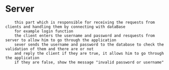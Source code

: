 # Server
        this part which is responsible for receiving the requests from clients and handling them by connecting with dataBase 
        for example login function 
        the client enters the username and password and resquests from server to allow him to go through the application 
        sever sends the username and password to the database to check the validation of them and there are or not
        and reply the client if they are true, it allows him to go through the application
        if they are false, show the message "invalid password or username"
